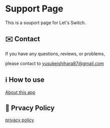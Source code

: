# Support Page

This is a suuport page for Let's Switch.

## ✉️ Contact

If you have any questions, reviews, or problems,

please contact to <yusukeishihara87@gmail.com>


## ℹ️ How to use

[About this app](https://yishihara11201.vercel.app/posts/LetsSwitch)


## 🔐 Prvacy Policy

[privacy policy](https://yishihara11201.github.io/Bedtime-Smartphone/PrivacyPolicy)
